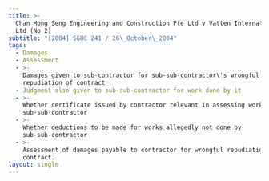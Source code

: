 ```yaml
---
title: >-
  Chan Hong Seng Engineering and Construction Pte Ltd v Vatten International Pte
  Ltd (No 2)
subtitle: "[2004] SGHC 241 / 26\_October\_2004"
tags:
  - Damages
  - Assessment
  - >-
    Damages given to sub-contractor for sub-sub-contractor\'s wrongful
    repudiation of contract
  - Judgment also given to sub-sub-contractor for work done by it
  - >-
    Whether certificate issued by contractor relevant in assessing work done by
    sub-sub-contractor
  - >-
    Whether deductions to be made for works allegedly not done by
    sub-sub-contractor
  - >-
    Assessment of damages payable to contractor for wrongful repudiation of
    contract.
layout: single
---
```


